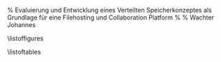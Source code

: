 % Evaluierung und Entwicklung eines Verteilten Speicherkonzeptes als Grundlage für eine Filehosting und Collaboration Platform
%
% Wachter Johannes

\listoffigures

\listoftables
